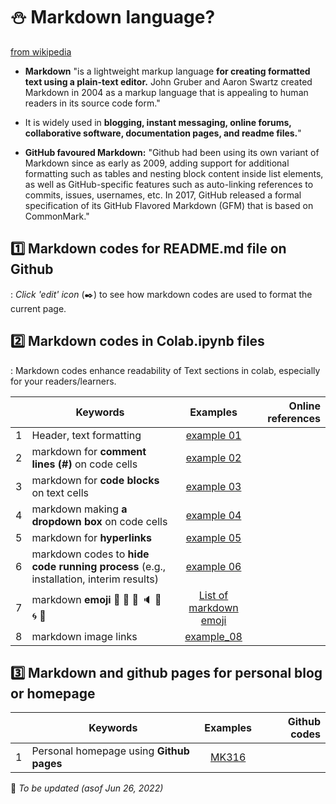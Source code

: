 # ⛄ Markdown language? 

[from wikipedia](https://en.wikipedia.org/wiki/Markdown)
- **Markdown** "is a lightweight markup language **for creating formatted text using a plain-text editor.** John Gruber and Aaron Swartz created Markdown in 2004 as a markup language that is appealing to human readers in its source code form."   
- It is widely used in **blogging, instant messaging, online forums, collaborative software, documentation pages, and readme files.**"    

- **GitHub favoured Markdown:** "Github had been using its own variant of Markdown since as early as 2009, adding support for additional formatting such as tables and nesting block content inside list elements, as well as GitHub-specific features such as auto-linking references to commits, issues, usernames, etc. In 2017, GitHub released a formal specification of its GitHub Flavored Markdown (GFM) that is based on CommonMark."  


## 1️⃣ Markdown codes for README.md file on Github
: _Click 'edit' icon_ (✒️) to see how markdown codes are used to format the current page.


## 2️⃣ Markdown codes in Colab.ipynb files
: Markdown codes enhance readability of Text sections in colab, especially for your readers/learners.

|  | Keywords | Examples | Online references |  
|:--:|---|:---:|---:|  
| 1 | Header, text formatting | [example 01](/md_example01.ipynb) |  |  
| 2 | markdown for **comment lines (#)** on code cells | [example 02](/md_example02.ipynb) |  |
| 3 | markdown for **code blocks** on text cells | [example 03](/md_example03.ipynb) |  |
| 4 | markdown making **a dropdown box** on code cells | [example 04](/md_example04.ipynb) |  |
| 5 | markdown for **hyperlinks** | [example 05](/md_example05.ipynb) |  |
| 6 | markdown codes to **hide code running process** (e.g., installation, interim results) | [example 06](/md_example06.ipynb) |  |
| 7 | markdown **emoji** 🍎 🎹 🔎 🔈 🌱 🌀 💜  | [List of markdown emoji](https://gist.github.com/rxaviers/7360908)  |  |
| 8 | markdown image links | [example_08](/md_example08.ipynb)||

## 3️⃣ Markdown and github pages for personal blog or homepage

|  | Keywords | Examples | Github codes |  
|:--:|---|:---:|---:| 
| 1 | Personal homepage using **Github pages** | [MK316](https://MK316.github.io) |  |   


🔧 _To be updated (asof Jun 26, 2022)_  

